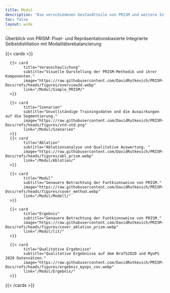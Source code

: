 ```yaml
---
title: Modul
description: "Die verschiedenen bestandtteile von PRISM und weitere Informationen."
toc: false
layout: wide
---
```


<div class="hx-mt-4"></div>

<p class="hx-mb-12 hx-text-center hx-text-lg hx-text-gray-500 dark:hx-text-gray-400">
Überblick von PRISM: Pixel- und Repräsentationsbasierte Integrierte Selbstdistillation mit Modalitätsrebalancierung
</p>

{{< cards >}}

      {{< card
            title="Veranschaulichung"
            subtitle="Visuelle Darstellung der PRISM-Methodik und ihrer Komponenten."
            image="https://raw.githubusercontent.com/DavidRutkevich/PRISM-Docs/refs/heads/figures/overview3d.webp"
            link="/Modul/Simple_PRISM/"
      >}}

      {{< card
            title="Szenarien"
            subtitle="Unvollständige Trainingsdaten und die Auswirkungen auf die Segmentierung."
            image="https://raw.githubusercontent.com/DavidRutkevich/PRISM-Docs/refs/heads/figures/vtd-utd.png"
            link="/Modul/Szenarien"
      >}}
      {{< card
            title="Ablation"
            subtitle="Ablationsanalyse und Qualitative Auswertung. "
            image="https://raw.githubusercontent.com/DavidRutkevich/PRISM-Docs/refs/heads/figures/abl_prism.webp"
            link="/Modul/Ablation/"
      >}}

      {{< card
            title="Modul"
            subtitle="Genauere Betrachtung der Funtkionsweise von PRISM."
            image="https://raw.githubusercontent.com/DavidRutkevich/PRISM-Docs/refs/heads/figures/cover_method.webp"
            link="/Modul/Modell/"
      >}}

      {{< card
            title="Ergebnis"
            subtitle="Genauere Betrachtung der Funtkionsweise von PRISM."
            image="https://raw.githubusercontent.com/DavidRutkevich/PRISM-Docs/refs/heads/figures/cover_ablation_prism.webp"
            link="/Modul/lit/"
      >}}

      {{< card
            title="Qualitative Ergebnisse"
            subtitle="Qualitative Ergebnisse auf dem BraTS2020 und MyoPS 2020 Datensätzen."
            image="https://raw.githubusercontent.com/DavidRutkevich/PRISM-Docs/refs/heads/figures/ergebnis_myops_cov.webp"
            link="/Modul/Ergebnis/"
      >}}

{{< /cards >}}
